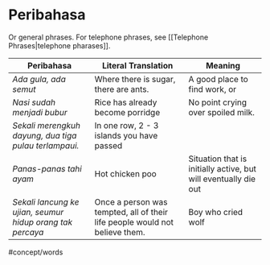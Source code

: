 # Peribahasa
Or general phrases. For telephone phrases, see [[Telephone Phrases|telephone pharases]].

| Peribahasa            | Literal Translation                   | Meaning |
| --------------------- | ------------------------------------- | ------- |
| *Ada gula, ada semut* | Where there is sugar, there are ants. | A good place to find work, or         |
| *Nasi sudah menjadi bubur* | Rice has already become porridge | No point crying over spoiled milk. |
| *Sekali merengkuh dayung, dua tiga pulau terlampaui.* | In one row, 2 - 3 islands you have passed |
| *Panas-panas tahi ayam* | Hot chicken poo | Situation that is initially active, but will eventually die out |
|*Sekali lancung ke ujian, seumur hidup orang tak percaya* | Once a person was tempted, all of their life people would not believe them. |Boy who cried wolf|

#concept/words 